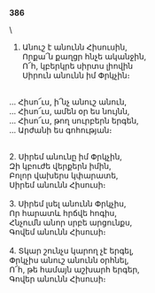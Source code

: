 **386**

\

1. Անուշ է անունն Հիսուսին,\
   Որքա՜ն քաղցր հնչե ականջին,\
   Ո՜հ, կբերկրե սիրտս լիովին\
   Սիրուն անունն իմ Փրկչին։

\
 ... Հիսո՜ւս, ի՜նչ անուշ անուն,\
 ... Հիսո՜ւս, ամեն օր ես նույնն,\
 ... Հիսո՜ւս, թող սուրբերն երգեն,\
 ... Արժանի ես գոհության։

\
2. Սիրեմ անունը իմ Փրկչին,\
Զի կբուժե վերքերն իմին,\
Բոլոր վախերս կփարատե,\
Սիրեմ անունն Հիսուսի։\
\
3. Սիրեմ լսել անունն Փրկչիս,\
Որ հարատև հրճվե հոգիս,\
Հնչումն անոր սրբե արցունքս,\
Գովեմ անունն Հիսուսի։\
\
4. Տկար շունչս կարող չէ երգել,\
Փրկչիս անուշ անունն օրհնել,\
Ո՜հ, թե համայն աշխարհ երգեր,\
Գովեր անունն Հիսուսի։
